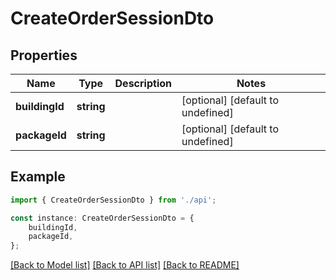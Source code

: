 # CreateOrderSessionDto


## Properties

Name | Type | Description | Notes
------------ | ------------- | ------------- | -------------
**buildingId** | **string** |  | [optional] [default to undefined]
**packageId** | **string** |  | [optional] [default to undefined]

## Example

```typescript
import { CreateOrderSessionDto } from './api';

const instance: CreateOrderSessionDto = {
    buildingId,
    packageId,
};
```

[[Back to Model list]](../README.md#documentation-for-models) [[Back to API list]](../README.md#documentation-for-api-endpoints) [[Back to README]](../README.md)
